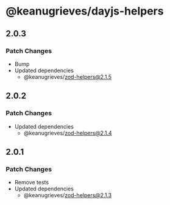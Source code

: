 # @keanugrieves/dayjs-helpers

## 2.0.3

### Patch Changes

- Bump
- Updated dependencies
  - @keanugrieves/zod-helpers@2.1.5

## 2.0.2

### Patch Changes

- Updated dependencies
  - @keanugrieves/zod-helpers@2.1.4

## 2.0.1

### Patch Changes

- Remove tests
- Updated dependencies
  - @keanugrieves/zod-helpers@2.1.3
